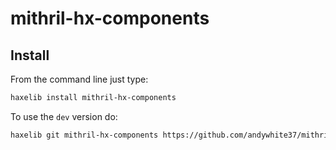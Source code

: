 # mithril-hx-components

## Install

From the command line just type:

```bash
haxelib install mithril-hx-components
```

To use the `dev` version do:

```bash
haxelib git mithril-hx-components https://github.com/andywhite37/mithril-hx-components.git
```
